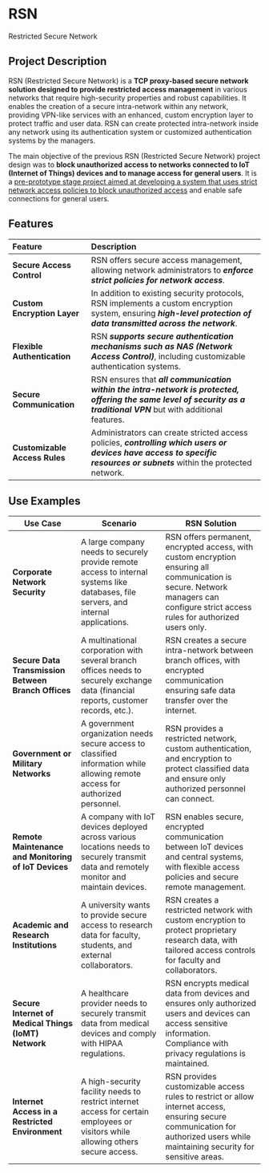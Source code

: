 # RSN
Restricted Secure Network

## Project Description
RSN (Restricted Secure Network) is a **TCP proxy-based secure network solution designed to provide restricted access management** in various networks that require high-security properties and robust capabilities.
It enables the creation of a secure intra-network within any network, providing VPN-like services with an enhanced, custom encryption layer to protect traffic and user data.
RSN can create protected intra-network inside any network using its authentication system or customized authentication systems by the managers.

The main objective of the previous RSN (Restricted Secure Network) project design was to **block unauthorized access to networks connected to IoT (Internet of Things) devices and to manage access for general users**.
It is a <ins>pre-prototype stage project aimed at developing a system that uses strict network access policies to block unauthorized access</ins> and enable safe connections for general users.


## Features
| Feature                         | Description                                                                                                                                                             |
|:--------------------------------|:------------------------------------------------------------------------------------------------------------------------------------------------------------------------|
| **Secure Access Control**       | RSN offers secure access management, allowing network administrators to ***enforce strict policies for network access***.                                               |
| **Custom Encryption Layer**     | In addition to existing security protocols, RSN implements a custom encryption system, ensuring ***high-level protection of data transmitted across the network***.     |
| **Flexible Authentication**     | RSN ***supports secure authentication mechanisms such as NAS (Network Access Control)***, including customizable authentication systems.                                |
| **Secure Communication**        | RSN ensures that ***all communication within the intra-network is protected, offering the same level of security as a traditional VPN*** but with additional features.  |
| **Customizable Access Rules**   | Administrators can create stricted access policies, ***controlling which users or devices have access to specific resources or subnets*** within the protected network. |

## Use Examples
| **Use Case**                                       | **Scenario**                                                                                                                                  | **RSN Solution**                                                                                                                                                                     |
|---------------------------------------------------|-----------------------------------------------------------------------------------------------------------------------------------------------|--------------------------------------------------------------------------------------------------------------------------------------------------------------------------------------|
| **Corporate Network Security**                    | A large company needs to securely provide remote access to internal systems like databases, file servers, and internal applications.          | RSN offers permanent, encrypted access, with custom encryption ensuring all communication is secure. Network managers can configure strict access rules for authorized users only. |
| **Secure Data Transmission Between Branch Offices** | A multinational corporation with several branch offices needs to securely exchange data (financial reports, customer records, etc.).          | RSN creates a secure intra-network between branch offices, with encrypted communication ensuring safe data transfer over the internet.                                                |
| **Government or Military Networks**               | A government organization needs secure access to classified information while allowing remote access for authorized personnel.                | RSN provides a restricted network, custom authentication, and encryption to protect classified data and ensure only authorized personnel can connect.                                  |
| **Remote Maintenance and Monitoring of IoT Devices** | A company with IoT devices deployed across various locations needs to securely transmit data and remotely monitor and maintain devices.       | RSN enables secure, encrypted communication between IoT devices and central systems, with flexible access policies and secure remote management.                                     |
| **Academic and Research Institutions**            | A university wants to provide secure access to research data for faculty, students, and external collaborators.                                | RSN creates a restricted network with custom encryption to protect proprietary research data, with tailored access controls for faculty and collaborators.                           |
| **Secure Internet of Medical Things (IoMT) Network** | A healthcare provider needs to securely transmit data from medical devices and comply with HIPAA regulations.                                  | RSN encrypts medical data from devices and ensures only authorized users and devices can access sensitive information. Compliance with privacy regulations is maintained.               |
| **Internet Access in a Restricted Environment**   | A high-security facility needs to restrict internet access for certain employees or visitors while allowing others secure access.             | RSN provides customizable access rules to restrict or allow internet access, ensuring secure communication for authorized users while maintaining security for sensitive areas.         |
